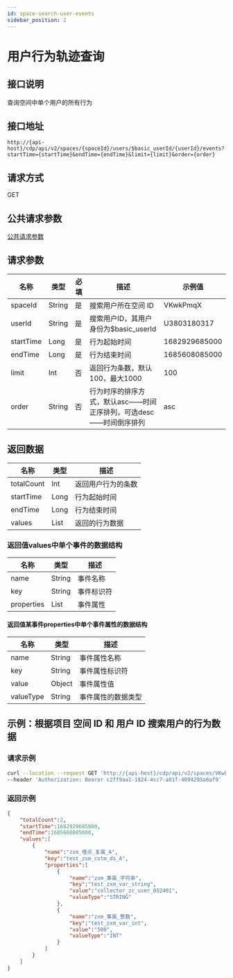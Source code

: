 ```yaml
---
id: space-search-user-events
sidebar_position: 2
---
```


# 用户行为轨迹查询

## 接口说明

查询空间中单个用户的所有行为

## 接口地址

```
http://{api-host}/cdp/api/v2/spaces/{spaceId}/users/$basic_userId/{userId}/events?startTime={startTime}&endTime={endTime}&limit={limit}&order={order}
```

## 请求方式

GET

## 公共请求参数

[公共请求参数](../../../open-api#公共请求参数)

## 请求参数

| 名称          | 类型   | 必填 | 描述                 | 示例值        |
| ------------- | ------ | ---- | -------------------- | ------------- |
| spaceId       | String | 是   | 搜索用户所在空间 ID  | VKwkPmqX      |
| userId   | String | 是   | 搜索用户ID，其用户身份为$basic_userId | U3803180317 |
| startTime | Long | 是   | 行为起始时间     | 1682929685000   |
| endTime | Long | 是   | 行为结束时间     | 1685608085000   |
| limit | Int | 否   | 返回行为条数，默认100，最大1000     | 100   |
| order | String | 否   | 行为时序的排序方式，默认asc——时间正序排列，可选desc——时间倒序排列     | asc   |

## 返回数据

| 名称            | 类型              | 描述                             |
| --------------- | ----------------- | -------------------------------- |
| totalCount           | Int               | 返回用户行为的条数     |
| startTime | Long | 行为起始时间         |
| endTime   | Long | 行为结束时间 |
| values   | List | 返回的行为数据 |


### 返回值values中单个事件的数据结构
| 名称            | 类型              | 描述                             |
| --------------- | ----------------- | -------------------------------- |
| name           | String               | 事件名称     |
| key | String | 事件标识符         |
| properties   | List | 事件属性 |

#### 返回值某事件properties中单个事件属性的数据结构
| 名称            | 类型              | 描述                             |
| --------------- | ----------------- | -------------------------------- |
| name           | String               | 事件属性名称     |
| key | String | 事件属性标识符         |
| value   | Object | 事件属性值 |
| valueType   | String | 事件属性的数据类型 |


## 示例：根据项目 空间 ID 和 用户 ID 搜索用户的行为数据

### 请求示例

```bash
curl --location --request GET 'http://{api-host}/cdp/api/v2/spaces/VKwkPmqX/users/$basic_userId/U3803180317/events?startTime=1682929685000&endTime=1685608085000'
--header 'Authorization: Bearer c2ff9aa1-1824-4cc7-a01f-4094293a6af9'
```

### 返回示例

```json
{
    "totalCount":2,
    "startTime":1682929685000,
    "endTime":1685608085000,
    "values":[
        {
            "name":"zxm_埋点_复属_A",
            "key":"test_zxm_cstm_ds_A",
            "properties":[
                {
                    "name":"zxm_事属_字符串",
                    "key":"test_zxm_var_string",
                    "value":"collector_zc_user_052401",
                    "valueType":"STRING"
                },
                {
                    "name":"zxm_事属_整数",
                    "key":"test_zxm_var_int",
                    "value":"500",
                    "valueType":"INT"
                }
            ]
        }
    ]
}
```